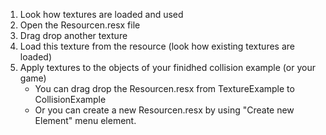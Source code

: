 1. Look how textures are loaded and used
1. Open the Resourcen.resx file
1. Drag drop another texture
1. Load this texture from the resource (look how existing textures are loaded)
1. Apply textures to the objects of your finidhed collision example (or your game)
	+ You can drag drop the Resourcen.resx from TextureExample to CollisionExample
	- Or you can create a new Resourcen.resx by using "Create new Element" menu element.